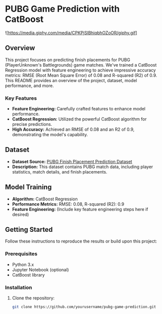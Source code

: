 # PUBG Game Prediction with CatBoost

![https://media.giphy.com/media/CPKPjSlBhiqbhOZoOR/giphy.gif] <!-- Replace with a relevant image if available -->

## Overview

This project focuses on predicting finish placements for PUBG (PlayerUnknown's Battlegrounds) game matches. We've trained a CatBoost Regression model with feature engineering to achieve impressive accuracy metrics: RMSE (Root Mean Square Error) of 0.08 and R-squared (R2) of 0.9. This README provides an overview of the project, dataset, model performance, and more.

### Key Features

- **Feature Engineering:** Carefully crafted features to enhance model performance.
- **CatBoost Regression:** Utilized the powerful CatBoost algorithm for precise predictions.
- **High Accuracy:** Achieved an RMSE of 0.08 and an R2 of 0.9, demonstrating the model's capability.

## Dataset

- **Dataset Source:** [PUBG Finish Placement Prediction Dataset](https://www.kaggle.com/code/karamalhanatleh/analysis-pubg-finish-placement-prediction-3/input?select=train_V2.csv)
- **Description:** This dataset contains PUBG match data, including player statistics, match details, and finish placements.

## Model Training

- **Algorithm:** CatBoost Regression
- **Performance Metrics:** RMSE: 0.08, R-squared (R2): 0.9
- **Feature Engineering:** (Include key feature engineering steps here if desired)

## Getting Started

Follow these instructions to reproduce the results or build upon this project:

### Prerequisites

- Python 3.x
- Jupyter Notebook (optional)
- CatBoost library

### Installation

1. Clone the repository:

   ```bash
   git clone https://github.com/yourusername/pubg-game-prediction.git

